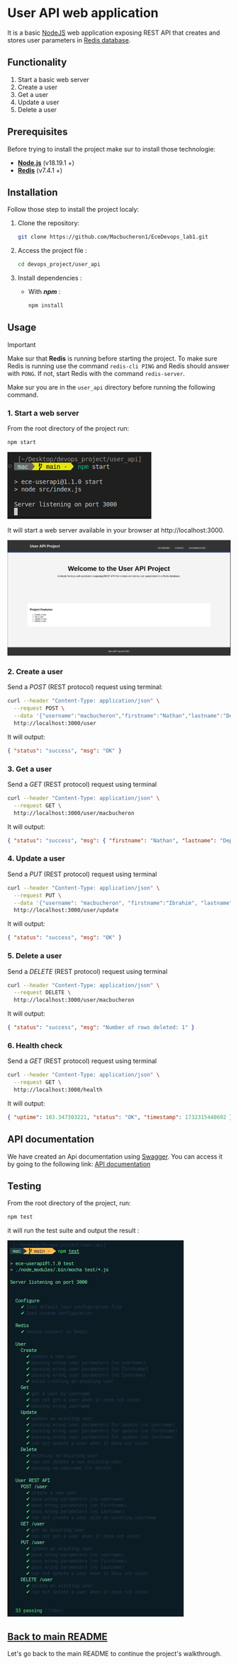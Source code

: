 # User API web application

It is a basic [NodeJS](https://nodejs.org/en) web application exposing REST API that creates and stores user parameters in [Redis database](https://redis.io/).

## Functionality

1. Start a basic web server
2. Create a user
3. Get a user
4. Update a user
5. Delete a user

## Prerequisites

Before trying to install the project make sur to install those technologie:

- **[Node.js](https://nodejs.org/en/download/package-manager)** (v18.19.1 +)
- **[Redis](https://redis.io/docs/latest/operate/oss_and_stack/install/install-redis/)** (v7.4.1 +)

## Installation

Follow those step to install the project localy:

1. Clone the repository:

   ```bash
   git clone https://github.com/Macbucheron1/EceDevops_lab1.git
   ```

2. Access the project file :

   ```bash
   cd devops_project/user_api
   ```

3. Install dependencies :

   - With _**npm**_ :

     ```bash
     npm install
     ```

## Usage

> [!IMPORTANT]
> Make sur that **Redis** is running before starting the project. To make sure Redis is running use the command `redis-cli PING` and Redis should answer with `PONG`. If not, start Redis with the command `redis-server`.

Make sur you are in the `user_api` directory before running the following command.

### 1. Start a web server

From the root directory of the project run:

```bash
npm start
```

![ApiStart](../images/user_api/ApiStart.png)

It will start a web server available in your browser at http://localhost:3000.

![WebPage](../images/user_api/WebPage.png)

### 2. Create a user

Send a _POST_ (REST protocol) request using terminal:

```bash
curl --header "Content-Type: application/json" \
  --request POST \
  --data '{"username":"macbucheron","firstname":"Nathan","lastname":"Deprat"}' \
  http://localhost:3000/user
```

It will output:

```json
{ "status": "success", "msg": "OK" }
```

### 3. Get a user

Send a _GET_ (REST protocol) request using terminal

```bash
curl --header "Content-Type: application/json" \
  --request GET \
  http://localhost:3000/user/macbucheron
```

It will output:

```json
{ "status": "success", "msg": { "firstname": "Nathan", "lastname": "Deprat" } }
```

### 4. Update a user

Send a _PUT_ (REST protocol) request using terminal

```bash
curl --header "Content-Type: application/json" \
  --request PUT \
  --data '{"username": "macbucheron", "firstname":"Ibrahim", "lastname":"Diallo"}' \
  http://localhost:3000/user/update
```

It will output:

```json
{ "status": "success", "msg": "OK" }
```

### 5. Delete a user

Send a _DELETE_ (REST protocol) request using terminal

```bash
curl --header "Content-Type: application/json" \
  --request DELETE \
  http://localhost:3000/user/macbucheron
```

It will output:

```json
{ "status": "success", "msg": "Number of rows deleted: 1" }
```

### 6. Health check 

Send a _GET_ (REST protocol) request using terminal

```bash
curl --header "Content-Type: application/json" \
  --request GET \
  http://localhost:3000/health
```

It will output:

```json
{ "uptime": 103.347303221, "status": "OK", "timestamp": 1732315440692 }
```

## API documentation

We have created an Api documentation using [Swagger](https://swagger.io/). You can access it by going to the following link: [API documentation](http://localhost:3000/api-docs/)

## Testing

From the root directory of the project, run:

```bash
npm test
```

it will run the test suite and output the result :

![TestResult](../images/user_api/TestResult.png)

## [Back to main README](../README.md#1-create-a-web-application)

Let's go back to the main README to continue the project's walkthrough.